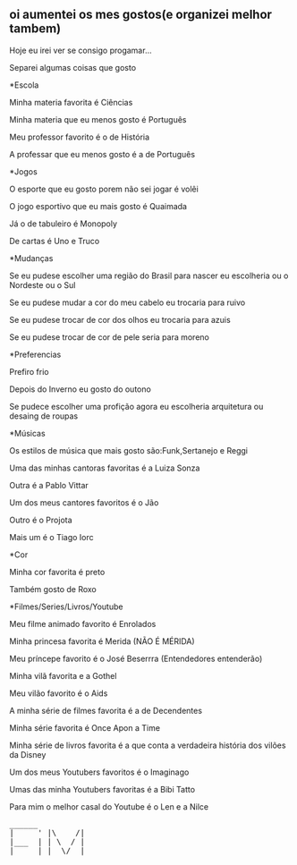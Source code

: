 ## oi aumentei os mes gostos(e organizei melhor tambem)

Hoje eu irei ver se consigo progamar...

Separei algumas coisas que gosto

*Escola 

Minha materia favorita é Ciências

Minha materia que eu menos gosto é Português

Meu professor favorito é o de História 

A professar que eu menos gosto é a de Português 

*Jogos

O esporte que eu gosto porem não sei jogar é volêi

O jogo esportivo que eu mais gosto é Quaimada

Já o de tabuleiro é Monopoly

De cartas é Uno e Truco

*Mudanças

Se eu pudese escolher uma região do Brasil para nascer eu escolheria ou o Nordeste ou o Sul 

Se eu pudese mudar a cor do meu cabelo eu trocaria para ruivo

Se eu pudese trocar de cor dos olhos eu trocaria para azuis 

Se eu pudese trocar de cor de pele seria para moreno

*Preferencias

Prefiro frio

Depois do Inverno eu gosto do outono 

Se pudece escolher uma profição agora eu escolheria arquitetura ou desaing de roupas 

*Músicas

Os estilos de música que mais gosto são:Funk,Sertanejo e Reggi 

Uma das minhas cantoras favoritas é a Luiza Sonza 

Outra é a Pablo Vittar

Um dos meus cantores favoritos é o Jão

Outro é o Projota 

Mais um é o Tiago Iorc

*Cor

Minha cor favorita é preto

Também gosto de Roxo

*Filmes/Series/Livros/Youtube

Meu filme animado favorito é Enrolados 

Minha princesa favorita é  Merida (NÃO É MÉRIDA)

Meu príncepe favorito é o José Beserrra (Entendedores entenderão)

Minha vilã favorita e a Gothel

Meu vilão favorito é o Aids

A minha série de filmes favorita é a de Decendentes

Minha série favorita é Once Apon a Time 

 Minha série de livros favorita é a que conta a verdadeira história dos vilões da Disney

Um dos meus Youtubers favoritos é o Imaginago 

Umas das minha Youtubers favoritas é a Bibi Tatto 

Para mim o melhor casal do Youtube é o Len e a Nilce 
<pre>
______
|     ' |\    /|
|___  | | \  / |
|     | |  \/  |
</preL
